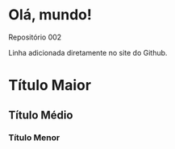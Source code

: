 # Olá, mundo!
 
 Repositório 002

Linha adicionada diretamente no site do Github.

# Título Maior
## Título Médio
### Título Menor